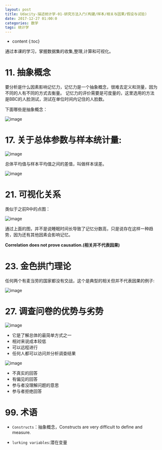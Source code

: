 ```yaml
---
layout: post
title: Udacity-描述统计学-01-研究方法入门(构建/样本/相关与因果/假设与试验)
date: 2017-12-27 01:00:0
categories: 数学
tags: 统计学
---
```

* content
{:toc}


通过本课的学习，掌握数据集的收集,整理,计算和可视化。

# 11. 抽象概念

要分析是什么因素影响记忆力，记忆力是一个抽象概念，很难去定义和测量，因为不同的人有不同的方式去衡量。
记忆力的评价需要是可度量的，这里选用的方法是BBC的人脸测试，测试在单位时间内记住的人脸数。 

下面哪些是抽象概念：

![image](https://user-images.githubusercontent.com/18595935/34383744-d43d8548-eb5a-11e7-8edd-930feb5e951c.png)

# 17. 关于总体参数与样本统计量:

![image](https://user-images.githubusercontent.com/18595935/34437125-f572732e-ecde-11e7-921c-a2724eaed764.png)

总体平均值与样本平均值之间的差值，叫做样本误差。

![image](https://user-images.githubusercontent.com/18595935/34437259-24ac382c-ece0-11e7-89c1-ef8833a2969f.png)


# 21. 可视化关系

类似于之前R中的点图：

![image](https://user-images.githubusercontent.com/18595935/34452201-7a07d662-ed7d-11e7-912b-0030213093b4.png)

通过上面的图，并不是说睡眠时间长导致了记忆分数高，只是说存在这样一种趋势，因为还有其他因素会影响记忆。

**Correlation does not prove causation.(相关并不代表因果)**

# 23. 金色拱门理论

任何两个有麦当劳的国家都没有交战，这个是典型的相关但并不代表因果的例子:

![image](https://user-images.githubusercontent.com/18595935/34452307-af3dfd5a-ed7f-11e7-9b2c-429f954ccb88.png)

# 27. 调查问卷的优势与劣势

![image](https://user-images.githubusercontent.com/18595935/34477152-f09672ac-efda-11e7-9bc2-c7184b89dbb6.png)

- 它是了解总体的最简单方式之一
- 相对来说成本较低
- 可以远程进行
- 任何人都可以访问并分析调查结果



![image](https://user-images.githubusercontent.com/18595935/34477224-a702491c-efdb-11e7-9885-a5e886a5e95b.png)

- 不真实的回答
- 有偏见的回答
- 参与者没理解问题的意思
- 参与者拒绝回答



# 99. 术语

- `Constructs`：抽象概念，Constructs are very difficult to define and measure.

- `lurking variables`:潜在变量


